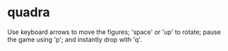 quadra
======

Use keyboard arrows to move the figures;
'space' or 'up' to rotate;
pause the game using 'p';
and instantly drop with 'q'.
